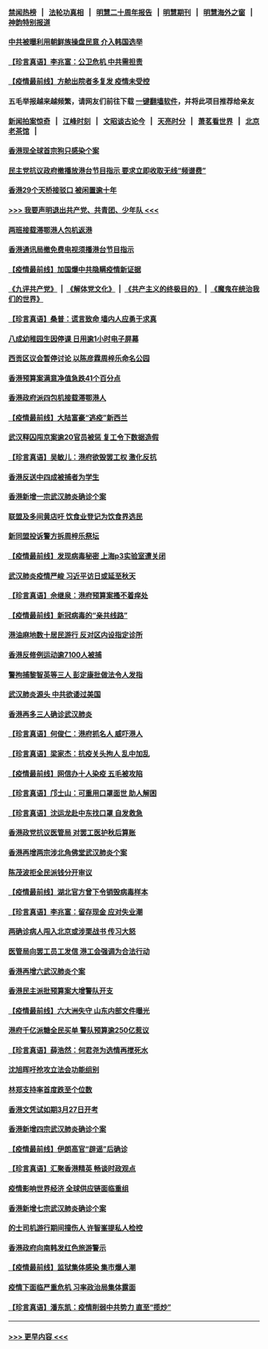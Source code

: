 #### [禁闻热榜](热点新闻.md?=0)  &nbsp;&nbsp;|&nbsp;&nbsp; [法轮功真相](https://github.com/gfw-breaker/truth/blob/master/README.md?=0) &nbsp;&nbsp;|&nbsp;&nbsp; [明慧二十周年报告](https://github.com/gfw-breaker/mh-reports/blob/master/README.md?=0) &nbsp;&nbsp;|&nbsp;&nbsp;[明慧期刊](https://github.com/gfw-breaker/mh-qikan) &nbsp;&nbsp;|&nbsp;&nbsp; [明慧海外之窗](https://github.com/gfw-breaker/mh-news/blob/master/README.md?=0) &nbsp;&nbsp;|&nbsp;&nbsp; [神韵特别报道](https://github.com/gfw-breaker/mh-news/blob/master/shenyun.md?=0)
#### [中共被曝利用朝鲜族操盘民意 介入韩国选举](../pages/nsc415/n11921006.md?t=03070903) 
#### [【珍言真语】李兆富：公卫危机 中共需担责](../pages/nsc415/n11920422.md?t=03070903) 
#### [【疫情最前线】方舱出院者多复发 疫情未受控](../pages/nsc415/n11918637.md?t=03070903) 
#### 五毛举报越来越频繁，请网友们前往下载 [一键翻墙软件](https://github.com/gfw-breaker/ssr-accounts)，并将此项目推荐给亲友
#### [新闻拍案惊奇](https://github.com/gfw-breaker/banned-news/blob/master/pages/link4.md) &nbsp;&nbsp;|&nbsp;&nbsp; [江峰时刻](https://github.com/gfw-breaker/banned-news/blob/master/pages/link4.md) &nbsp;&nbsp;|&nbsp;&nbsp; [文昭谈古论今](https://github.com/gfw-breaker/banned-news/blob/master/pages/link4.md) &nbsp;&nbsp;|&nbsp;&nbsp; [天亮时分](https://github.com/gfw-breaker/banned-news/blob/master/pages/link4.md) &nbsp;&nbsp;|&nbsp;&nbsp; [萧茗看世界](https://github.com/gfw-breaker/banned-news/blob/master/pages/link4.md) &nbsp;&nbsp;|&nbsp;&nbsp; [北京老茶馆](https://github.com/gfw-breaker/banned-news/blob/master/pages/link4.md) &nbsp;&nbsp;|&nbsp;&nbsp; 
#### [香港现全球首宗狗只感染个案](../pages/nsc415/n11918710.md?t=03070903) 
#### [民主党抗议政府撤播放港台节目指示 要求立即收取无线“频谱费”](../pages/nsc415/n11918681.md?t=03070903) 
#### [香港29个天桥接驳口 被闲置逾十年](../pages/nsc415/n11918654.md?t=03070903) 
#### [>>> 我要声明退出共产党、共青团、少年队 <<<](https://github.com/begood0513/goodnews/blob/master/quit/letter.md) 
#### [两班接载滞鄂港人包机返港](../pages/nsc415/n11915855.md?t=03070903) 
#### [香港通讯局撤免费电视须播港台节目指示](../pages/nsc415/n11915831.md?t=03070903) 
#### [【疫情最前线】加国爆中共隐瞒疫情新证据](../pages/nsc415/n11915482.md?t=03070903) 
#### [《九评共产党》](https://github.com/begood0513/9ping.md/blob/master/README.md) &nbsp;|&nbsp; [《解体党文化》](../../../../jtdwh.md/blob/master/README.md)  &nbsp;|&nbsp; [《共产主义的终极目的》](../../../../gczydzjmd.md/blob/master/README.md) &nbsp;|&nbsp; [《魔鬼在统治我们的世界》](../../../../mgztzwmdsj.md/blob/master/README.md) 
#### [【珍言真语】桑普：谎言致命 墙内人应勇于求真](../pages/nsc415/n11915169.md?t=03070903) 
#### [八成幼稚园生因停课 日用逾1小时电子屏幕](../pages/nsc415/n11913263.md?t=03070903) 
#### [西贡区议会暂停讨论 以陈彦霖周梓乐命名公园](../pages/nsc415/n11913248.md?t=03070903) 
#### [香港预算案满意净值急跌41个百分点](../pages/nsc415/n11913236.md?t=03070903) 
#### [香港政府派四包机接载滞鄂港人](../pages/nsc415/n11913211.md?t=03070903) 
#### [【疫情最前线】大陆富豪“逃疫”新西兰](../pages/nsc415/n11913160.md?t=03070903) 
#### [武汉释囚闯京案逾20官员被惩 复工令下数据造假](../pages/nsc415/n11912743.md?t=03070903) 
#### [【珍言真语】吴敏儿：港府欲毁罢工权 激化反抗](../pages/nsc415/n11912457.md?t=03070903) 
#### [香港反送中四成被捕者为学生](../pages/nsc415/n11910730.md?t=03070903) 
#### [香港新增一宗武汉肺炎确诊个案](../pages/nsc415/n11910724.md?t=03070903) 
#### [联盟及多间黄店吁 饮食业登记为饮食界选民](../pages/nsc415/n11910718.md?t=03070903) 
#### [新同盟投诉警方拆周梓乐祭坛](../pages/nsc415/n11910707.md?t=03070903) 
#### [【疫情最前线】发现病毒秘密 上海p3实验室遭关闭](../pages/nsc415/n11910640.md?t=03070903) 
#### [武汉肺炎疫情严峻 习近平访日或延至秋天](../pages/nsc415/n11910570.md?t=03070903) 
#### [【珍言真语】佘继泉：港府预算案搔不着痒处](../pages/nsc415/n11910011.md?t=03070903) 
#### [【疫情最前线】新冠病毒的“亲共线路”](../pages/nsc415/n11907734.md?t=03070903) 
#### [港油麻地数十居民游行 反对区内设指定诊所](../pages/nsc415/n11907900.md?t=03070903) 
#### [香港反修例运动逾7100人被捕](../pages/nsc415/n11907922.md?t=03070903) 
#### [警拘捕黎智英等三人 彭定康批做法令人发指](../pages/nsc415/n11907905.md?t=03070903) 
#### [武汉肺炎源头 中共欲诿过美国](../pages/nsc415/n11907665.md?t=03070903) 
#### [香港再多三人确诊武汉肺炎](../pages/nsc415/n11907846.md?t=03070903) 
#### [【珍言真语】何俊仁：港府抓名人 威吓港人](../pages/nsc415/n11907561.md?t=03070903) 
#### [【珍言真语】梁家杰：抗疫关头拘人 乱中加乱](../pages/nsc415/n11907444.md?t=03070903) 
#### [【疫情最前线】网信办十人染疫 五毛被攻陷](../pages/nsc415/n11903757.md?t=03070903) 
#### [【珍言真语】邝士山：可重用口罩面世 助人解困](../pages/nsc415/n11903875.md?t=03070903) 
#### [【珍言真语】沈运龙赴中东找口罩 自发救急](../pages/nsc415/n11903291.md?t=03070903) 
#### [香港政党抗议医管局 对罢工医护秋后算账](../pages/nsc415/n11901746.md?t=03070903) 
#### [香港再增两宗涉北角佛堂武汉肺炎个案](../pages/nsc415/n11901737.md?t=03070903) 
#### [陈茂波拒全民派钱分开审议](../pages/nsc415/n11901672.md?t=03070903) 
#### [【疫情最前线】湖北官方曾下令销毁病毒样本](../pages/nsc415/n11901518.md?t=03070903) 
#### [【珍言真语】李兆富：留存现金 应对失业潮](../pages/nsc415/n11901448.md?t=03070903) 
#### [两确诊病人闯入北京或涉栗战书 传习大怒](../pages/nsc415/n11901180.md?t=03070903) 
#### [医管局向罢工员工发信 港工会强调为合法行动](../pages/nsc415/n11898870.md?t=03070903) 
#### [香港再增六武汉肺炎个案](../pages/nsc415/n11898843.md?t=03070903) 
#### [香港民主派批预算案大增警队开支](../pages/nsc415/n11898813.md?t=03070903) 
#### [【疫情最前线】六大洲失守 山东内部文件曝光](../pages/nsc415/n11898455.md?t=03070903) 
#### [港府千亿派糖全民买单 警队预算逾250亿惹议](../pages/nsc415/n11898608.md?t=03070903) 
#### [【珍言真语】薛浩然：何君尧为选情再搅死水](../pages/nsc415/n11898269.md?t=03070903) 
#### [沈旭晖吁抢攻立法会功能组别](../pages/nsc415/n11896084.md?t=03070903) 
#### [林郑支持率首度跌至个位数](../pages/nsc415/n11896058.md?t=03070903) 
#### [香港文凭试如期3月27日开考](../pages/nsc415/n11896055.md?t=03070903) 
#### [香港新增四宗武汉肺炎确诊个案](../pages/nsc415/n11896040.md?t=03070903) 
#### [【疫情最前线】伊朗高官“辟谣”后确诊](../pages/nsc415/n11895902.md?t=03070903) 
#### [【珍言真语】汇聚香港精英 畅谈时政观点](../pages/nsc415/n11895733.md?t=03070903) 
#### [疫情影响世界经济 全球供应链面临重组](../pages/nsc415/n11895634.md?t=03070903) 
#### [香港新增七宗武汉肺炎确诊个案](../pages/nsc415/n11893498.md?t=03070903) 
#### [的士司机游行期间撞伤人 许智峯提私人检控](../pages/nsc415/n11893483.md?t=03070903) 
#### [香港政府向南韩发红色旅游警示](../pages/nsc415/n11893398.md?t=03070903) 
#### [【疫情最前线】监狱集体感染 集市爆人潮](../pages/nsc415/n11893181.md?t=03070903) 
#### [疫情下面临严重危机  习率政治局集体露面](../pages/nsc415/n11893305.md?t=03070903) 
#### [【珍言真语】潘东凯：疫情削弱中共势力 直至“揽炒”](../pages/nsc415/n11892866.md?t=03070903) 

----
#### [ >>> 更早内容 <<< ](../indexes/nsc415-earlier.md)
